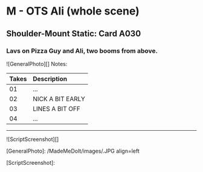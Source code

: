 # M - OTS Ali (whole scene)

## Shoulder-Mount Static: Card A030

### Lavs on Pizza Guy and Ali, two booms from above.

![GeneralPhoto][]
Notes: 

| Takes | Description |
|:---|:----|
| 01 | ... |
| 02 | NICK A BIT EARLY |
| 03 | LINES A BIT OFF |
| 04 | ... |

----

![ScriptScreenshot][]


[GeneralPhoto]:  /MadeMeDoIt/images/.JPG align=left

[ScriptScreenshot]: 